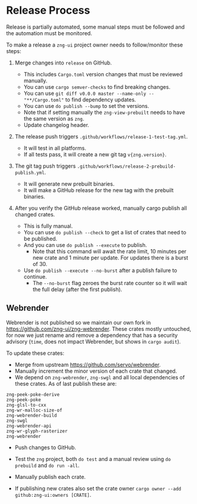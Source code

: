 # Release Process

Release is partially automated, some manual steps must be followed and the automation must be monitored.

To make a release a `zng-ui` project owner needs to follow/monitor these steps:

1. Merge changes into `release` on GitHub.
    * This includes `Cargo.toml` version changes that must be reviewed manually.
    * You can use `cargo semver-checks` to find breaking changes.
    * You can use `git diff v0.0.0 master --name-only -- "**/Cargo.toml"` to find dependency updates.
    * You can use `do publish --bump` to set the versions.
    * Note that if setting manually the `zng-view-prebuilt` needs to have the same version as `zng`.
    * Update changelog header.

2. The release push triggers `.github/workflows/release-1-test-tag.yml`.
    * It will test in all platforms.
    * If all tests pass, it will create a new git tag `v{zng.version}`.

3. The git tag push triggers `.github/workflows/release-2-prebuild-publish.yml`.
    * It will generate new prebuilt binaries.
    * It will make a GitHub release for the new tag with the prebuilt binaries.

4. After you verify the GitHub release worked, manually cargo publish all changed crates.
    * This is fully manual.
    * You can use `do publish --check` to get a list of crates that need to be published.
    * And you can use `do publish --execute` to publish.
        - Note that this command will await the rate limit, 10 minutes per new crate and 1 minute per update.
          For updates there is a burst of 30.
    * Use `do publish --execute --no-burst` after a publish failure to continue.
        - The `--no-burst` flag zeroes the burst rate counter so it will wait the full delay (after the first publish).

## Webrender

Webrender is not published so we maintain our own fork in <https://github.com/zng-ui/zng-webrender>. These crates mostly untouched,
for now we just rename and remove a dependency that has a security advisory (`time`, does not impact Webrender, but shows in `cargo audit`).

To update these crates:

* Merge from upstream <https://github.com/servo/webrender>.
* Manually increment the minor version of each crate that changed.
* We depend on `zng-webrender`, `zng-swgl` and all local dependencies of these crates. As of last publish these are:

```
zng-peek-poke-derive
zng-peek-poke
zng-glsl-to-cxx
zng-wr-malloc-size-of
zng-webrender-build
zng-swgl
zng-webrender-api
zng-wr-glyph-rasterizer
zng-webrender
```

* Push changes to GitHub.
* Test the `zng` project, both `do test` and a manual review using `do prebuild` and `do run -all`.
* Manually publish each crate.

* If publishing new crates also set the crate owner `cargo owner --add github:zng-ui:owners [CRATE]`.